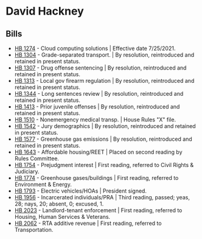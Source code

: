 # David Hackney
## Bills
* [HB 1274](/bill/2021-22/hb/1274/) - Cloud computing solutions | Effective date 7/25/2021.
* [HB 1304](/bill/2021-22/hb/1304/) - Grade-separated transport. | By resolution, reintroduced and retained in present status.
* [HB 1307](/bill/2021-22/hb/1307/) - Drug offense sentencing | By resolution, reintroduced and retained in present status.
* [HB 1313](/bill/2021-22/hb/1313/) - Local gov firearm regulation | By resolution, reintroduced and retained in present status.
* [HB 1344](/bill/2021-22/hb/1344/) - Long sentences review | By resolution, reintroduced and retained in present status.
* [HB 1413](/bill/2021-22/hb/1413/) - Prior juvenile offenses | By resolution, reintroduced and retained in present status.
* [HB 1510](/bill/2021-22/hb/1510/) - Nonemergency medical transp. | House Rules "X" file.
* [HB 1542](/bill/2021-22/hb/1542/) - Jury demographics | By resolution, reintroduced and retained in present status.
* [HB 1577](/bill/2021-22/hb/1577/) - Greenhouse gas emissions | By resolution, reintroduced and retained in present status.
* [HB 1643](/bill/2021-22/hb/1643/) - Affordable housing/REET | Placed on second reading by Rules Committee.
* [HB 1754](/bill/2021-22/hb/1754/) - Prejudgment interest | First reading, referred to Civil Rights & Judiciary.
* [HB 1774](/bill/2021-22/hb/1774/) - Greenhouse gases/buildings | First reading, referred to Environment & Energy.
* [HB 1793](/bill/2021-22/hb/1793/) - Electric vehicles/HOAs | President signed.
* [HB 1956](/bill/2021-22/hb/1956/) - Incarcerated individuals/PRA | Third reading, passed; yeas, 28; nays, 20; absent, 0; excused, 1.
* [HB 2023](/bill/2021-22/hb/2023/) - Landlord-tenant enforcement | First reading, referred to Housing, Human Services & Veterans.
* [HB 2062](/bill/2021-22/hb/2062/) - RTA additive revenue | First reading, referred to Transportation.
